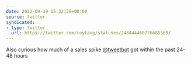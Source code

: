 ```yaml
---
date: 2012-09-19 15:32:29+00:00
source: twitter
syndicated:
- type: twitter
  url: https://twitter.com/roytang/statuses/248444460776685569/
---
```


Also curious how much of a sales spike [@tweetbot](https://twitter.com/tweetbot/) got within the past 24-48 hours